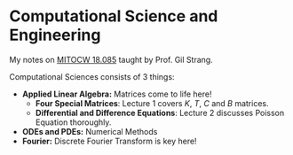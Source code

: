 # Computational Science and Engineering
My notes on [MITOCW 18.085](https://ocw.mit.edu/courses/18-085-computational-science-and-engineering-i-fall-2008/) taught by Prof. Gil Strang. 

Computational Sciences consists of 3 things:
- **Applied Linear Algebra:** Matrices come to life here!
    - **Four Special Matrices**: Lecture 1 covers $K$, $T$, $C$ and $B$ matrices.
    - **Differential and Difference Equations**: Lecture 2 discusses Poisson Equation thoroughly.
- **ODEs and PDEs:** Numerical Methods
- **Fourier:** Discrete Fourier Transform is key here!